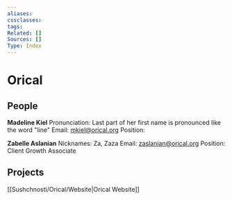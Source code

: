```yaml
---
aliases:
cssclasses:
tags:
Related: []
Sources: []
Type: Index
---
```

# Orical

## People

**Madeline Kiel** 
Pronunciation: Last part of her first name is pronounced like the word "line"
Email: mkiel@orical.org
Position: 

**Zabelle Aslanian**
Nicknames: Za, Zaza
Email: zaslanian@orical.org
Position: Client Growth Associate

## Projects

[[Sushchnosti/Orical/Website|Orical Website]]